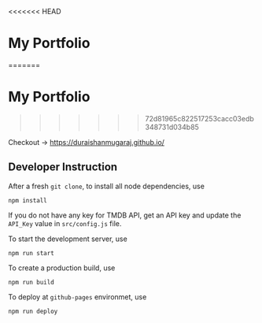 <<<<<<< HEAD
# My Portfolio
=======
# My Portfolio 
>>>>>>> 72d81965c822517253cacc03edb348731d034b85

Checkout -> https://duraishanmugaraj.github.io/

## Developer Instruction

After a fresh `git clone`, to install all node dependencies, use

```shell
npm install
```

If you do not have any key for TMDB API, get an API key and update the `API_Key` value in `src/config.js` file.

To start the development server, use

```shell
npm run start
```

To create a production build, use

```shell
npm run build
```

To deploy at `github-pages` environmet, use

```shell
npm run deploy
```
